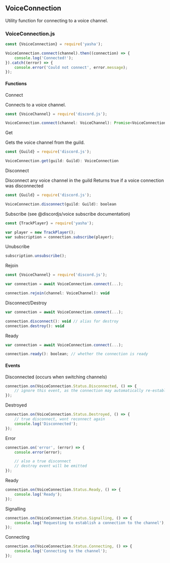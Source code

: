 ## VoiceConnection

Utility function for connecting to a voice channel.

### VoiceConnection.js

```js
const {VoiceConnection} = require('yasha');

VoiceConnection.connect(channel).then((connection) => {
	console.log('Connected!');
}).catch((error) => {
	console.error('Could not connect', error.message);
});
```

#### Functions

Connect

Connects to a voice channel.
```js
const {VoiceChannel} = require('discord.js');

VoiceConnection.connect(channel: VoiceChannel): Promise<VoiceConnection>
```

Get

Gets the voice channel from the guild.
```js
const {Guild} = require('discord.js');

VoiceConnection.get(guild: Guild): VoiceConnection
```

Disconnect

Disconnect any voice channel in the guild
Returns true if a voice connection was disconnected
```js
const {Guild} = require('discord.js');

VoiceConnection.disconnect(guild: Guild): boolean
```

Subscribe (see @discordjs/voice subscribe documentation)
```js
const {TrackPlayer} = require('yasha');

var player = new TrackPlayer();
var subscription = connection.subscribe(player);
```

Unubscribe
```js
subscription.unsubscribe();
```

Rejoin

```js
const {VoiceChannel} = require('discord.js');

var connection = await VoiceConnection.connect(...);

connection.rejoin(channel: VoiceChannel): void
```

Disconnect/Destroy

```js
var connection = await VoiceConnection.connect(...);

connection.disconnect(): void // alias for destroy
connection.destroy(): void
```

Ready

```js
var connection = await VoiceConnection.connect(...);

connection.ready(): boolean; // whether the connection is ready
```

#### Events

Disconnected (occurs when switching channels)
```js
connection.on(VoiceConnection.Status.Disconnected, () => {
	// ignore this event, as the connection may automatically re-establish a connection
});
```

Destroyed
```js
connection.on(VoiceConnection.Status.Destroyed, () => {
	// true disconnect, wont reconnect again
	console.log('Disconnected');
});
```

Error
```js
connection.on('error', (error) => {
	console.error(error);

	// also a true disconnect
	// destroy event will be emitted
});
```

Ready
```js
connection.on(VoiceConnection.Status.Ready, () => {
	console.log('Ready');
});
```

Signalling
```js
connection.on(VoiceConnection.Status.Signalling, () => {
	console.log('Requesting to establish a connection to the channel');
});
```

Connecting
```js
connection.on(VoiceConnection.Status.Connecting, () => {
	console.log('Connecting to the channel');
});
```